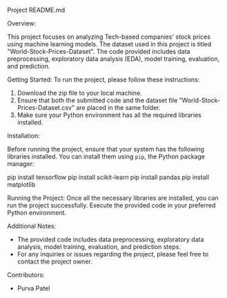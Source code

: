 Project README.md

Overview:

This project focuses on analyzing Tech-based companies' stock prices using machine learning models. The dataset used in this project is titled "World-Stock-Prices-Dataset". The code provided includes data preprocessing, exploratory data analysis (EDA), model training, evaluation, and prediction.


Getting Started:
To run the project, please follow these instructions:

1. Download the zip file to your local machine.
2. Ensure that both the submitted code and the dataset file "World-Stock-Prices-Dataset.csv" are placed in the same folder.
3. Make sure your Python environment has all the required libraries installed.

Installation:

Before running the project, ensure that your system has the following libraries installed. You can install them using `pip`, the Python package manager:


pip install tensorflow
pip install scikit-learn
pip install pandas
pip install matplotlib


Running the Project:
Once all the necessary libraries are installed, you can run the project successfully. Execute the provided code in your preferred Python environment.

Additional Notes:
- The provided code includes data preprocessing, exploratory data analysis, model training, evaluation, and prediction steps.
- For any inquiries or issues regarding the project, please feel free to contact the project owner.

Contributors:
- Purva Patel


